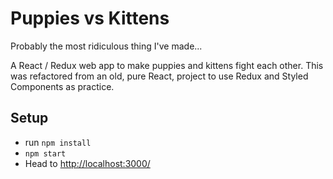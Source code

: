 # Puppies vs Kittens

Probably the most ridiculous thing I've made... 

A React / Redux web app to make puppies and kittens fight each other. This was refactored from an old, pure React, project to use Redux and Styled Components as practice.

## Setup

- run `npm install`
- `npm start`
- Head to [http://localhost:3000/](http://localhost:3000/)